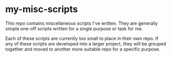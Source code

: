 # my-misc-scripts
This repo contains miscellaneous scripts I've written. They are generally simple one-off scripts written for a single purpose or task for me. 

Each of these scripts are currently too small to place in their own repo. If any of these scripts are developed into a larger project, they will be grouped together and moved to another more suitable repo for a specific purpose.
